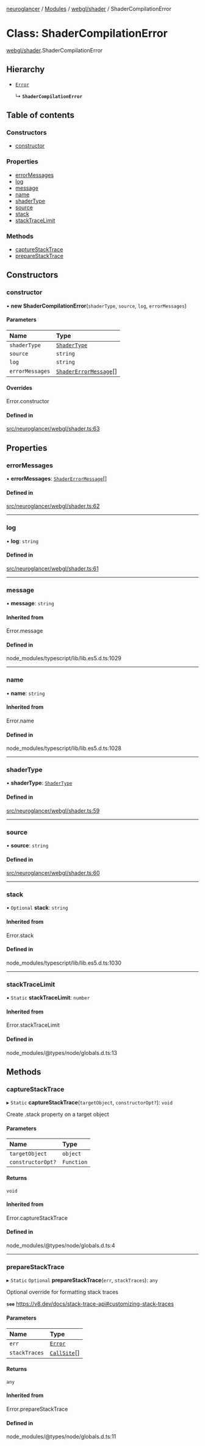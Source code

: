 [neuroglancer](../README.md) / [Modules](../modules.md) / [webgl/shader](../modules/webgl_shader.md) / ShaderCompilationError

# Class: ShaderCompilationError

[webgl/shader](../modules/webgl_shader.md).ShaderCompilationError

## Hierarchy

- [`Error`](../modules/annotation_annotation_layer_state._internal_.md#error)

  ↳ **`ShaderCompilationError`**

## Table of contents

### Constructors

- [constructor](webgl_shader.ShaderCompilationError.md#constructor)

### Properties

- [errorMessages](webgl_shader.ShaderCompilationError.md#errormessages)
- [log](webgl_shader.ShaderCompilationError.md#log)
- [message](webgl_shader.ShaderCompilationError.md#message)
- [name](webgl_shader.ShaderCompilationError.md#name)
- [shaderType](webgl_shader.ShaderCompilationError.md#shadertype)
- [source](webgl_shader.ShaderCompilationError.md#source)
- [stack](webgl_shader.ShaderCompilationError.md#stack)
- [stackTraceLimit](webgl_shader.ShaderCompilationError.md#stacktracelimit)

### Methods

- [captureStackTrace](webgl_shader.ShaderCompilationError.md#capturestacktrace)
- [prepareStackTrace](webgl_shader.ShaderCompilationError.md#preparestacktrace)

## Constructors

### constructor

• **new ShaderCompilationError**(`shaderType`, `source`, `log`, `errorMessages`)

#### Parameters

| Name | Type |
| :------ | :------ |
| `shaderType` | [`ShaderType`](../enums/webgl_shader.ShaderType.md) |
| `source` | `string` |
| `log` | `string` |
| `errorMessages` | [`ShaderErrorMessage`](../interfaces/webgl_shader.ShaderErrorMessage.md)[] |

#### Overrides

Error.constructor

#### Defined in

[src/neuroglancer/webgl/shader.ts:63](https://github.com/ActiveBrainAtlas2/neuroglancer/blob/1beb5d34/src/neuroglancer/webgl/shader.ts#L63)

## Properties

### errorMessages

• **errorMessages**: [`ShaderErrorMessage`](../interfaces/webgl_shader.ShaderErrorMessage.md)[]

#### Defined in

[src/neuroglancer/webgl/shader.ts:62](https://github.com/ActiveBrainAtlas2/neuroglancer/blob/1beb5d34/src/neuroglancer/webgl/shader.ts#L62)

___

### log

• **log**: `string`

#### Defined in

[src/neuroglancer/webgl/shader.ts:61](https://github.com/ActiveBrainAtlas2/neuroglancer/blob/1beb5d34/src/neuroglancer/webgl/shader.ts#L61)

___

### message

• **message**: `string`

#### Inherited from

Error.message

#### Defined in

node_modules/typescript/lib/lib.es5.d.ts:1029

___

### name

• **name**: `string`

#### Inherited from

Error.name

#### Defined in

node_modules/typescript/lib/lib.es5.d.ts:1028

___

### shaderType

• **shaderType**: [`ShaderType`](../enums/webgl_shader.ShaderType.md)

#### Defined in

[src/neuroglancer/webgl/shader.ts:59](https://github.com/ActiveBrainAtlas2/neuroglancer/blob/1beb5d34/src/neuroglancer/webgl/shader.ts#L59)

___

### source

• **source**: `string`

#### Defined in

[src/neuroglancer/webgl/shader.ts:60](https://github.com/ActiveBrainAtlas2/neuroglancer/blob/1beb5d34/src/neuroglancer/webgl/shader.ts#L60)

___

### stack

• `Optional` **stack**: `string`

#### Inherited from

Error.stack

#### Defined in

node_modules/typescript/lib/lib.es5.d.ts:1030

___

### stackTraceLimit

▪ `Static` **stackTraceLimit**: `number`

#### Inherited from

Error.stackTraceLimit

#### Defined in

node_modules/@types/node/globals.d.ts:13

## Methods

### captureStackTrace

▸ `Static` **captureStackTrace**(`targetObject`, `constructorOpt?`): `void`

Create .stack property on a target object

#### Parameters

| Name | Type |
| :------ | :------ |
| `targetObject` | `object` |
| `constructorOpt?` | `Function` |

#### Returns

`void`

#### Inherited from

Error.captureStackTrace

#### Defined in

node_modules/@types/node/globals.d.ts:4

___

### prepareStackTrace

▸ `Static` `Optional` **prepareStackTrace**(`err`, `stackTraces`): `any`

Optional override for formatting stack traces

**`see`** https://v8.dev/docs/stack-trace-api#customizing-stack-traces

#### Parameters

| Name | Type |
| :------ | :------ |
| `err` | [`Error`](../modules/annotation_annotation_layer_state._internal_.md#error) |
| `stackTraces` | [`CallSite`](../interfaces/datasource._internal_.CallSite.md)[] |

#### Returns

`any`

#### Inherited from

Error.prepareStackTrace

#### Defined in

node_modules/@types/node/globals.d.ts:11
